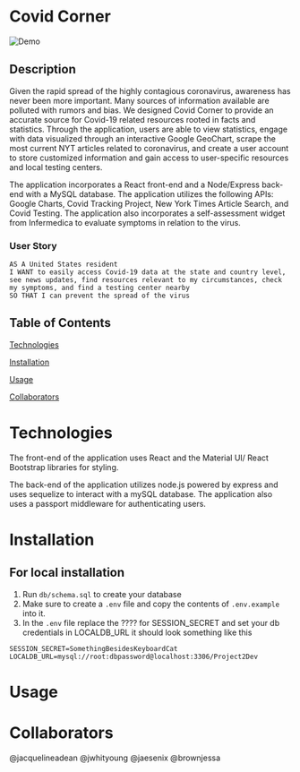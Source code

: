 # Covid Corner

![Demo](assets/demo.gif)

## Description
Given the rapid spread of the highly contagious coronavirus, awareness has never been more important. Many sources of information available are polluted with rumors and bias. We designed Covid Corner to provide an accurate source for Covid-19 related resources rooted in facts and statistics. Through the application, users are able to view statistics, engage with data visualized through an interactive Google GeoChart, scrape the most current NYT articles related to coronavirus, and create a user account to store customized information and gain access to user-specific resources and local testing centers. 

The application incorporates a React front-end and a Node/Express back-end with a MySQL database. The application utilizes the following APIs: Google Charts, Covid Tracking Project, New York Times Article Search, and Covid Testing. The application also incorporates a self-assessment widget from Infermedica to evaluate symptoms in relation to the virus.

### User Story
```
AS A United States resident
I WANT to easily access Covid-19 data at the state and country level, see news updates, find resources relevant to my circumstances, check my symptoms, and find a testing center nearby
SO THAT I can prevent the spread of the virus
```

## Table of Contents
[Technologies](#technologies)

[Installation](#installation)

[Usage](#usage)

[Collaborators](#collaborators)

# Technologies
The front-end of the application uses React and the Material UI/ React Bootstrap libraries for styling.

The back-end of the application utilizes node.js powered by express and uses sequelize to interact with a mySQL database. The application also uses a passport middleware for authenticating users.

# Installation
## For local installation
1. Run `db/schema.sql` to create your database
2. Make sure to create a `.env` file and copy the contents of `.env.example` into it.
3. In the `.env` file replace the ???? for SESSION_SECRET and set your db credentials in LOCALDB_URL
it should look something like this
```
SESSION_SECRET=SomethingBesidesKeyboardCat
LOCALDB_URL=mysql://root:dbpassword@localhost:3306/Project2Dev
```

# Usage

# Collaborators
@jacquelineadean
@jwhityoung
@jaesenix
@brownjessa

